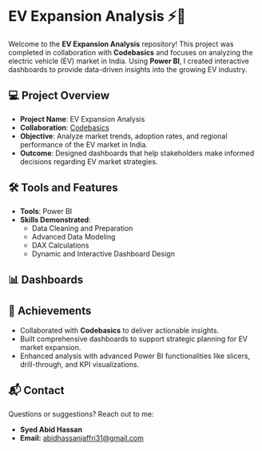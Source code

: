 # EV Expansion Analysis ⚡🚗

Welcome to the **EV Expansion Analysis** repository! This project was completed in collaboration with **Codebasics** and focuses on analyzing the electric vehicle (EV) market in India. Using **Power BI**, I created interactive dashboards to provide data-driven insights into the growing EV industry.


## 💻 Project Overview  
- **Project Name**: EV Expansion Analysis  
- **Collaboration**: [Codebasics](https://www.codebasics.io/)  
- **Objective**: Analyze market trends, adoption rates, and regional performance of the EV market in India.  
- **Outcome**: Designed dashboards that help stakeholders make informed decisions regarding EV market strategies.

## 🛠️ Tools and Features  
- **Tools**: Power BI  
- **Skills Demonstrated**:
  - Data Cleaning and Preparation  
  - Advanced Data Modeling  
  - DAX Calculations  
  - Dynamic and Interactive Dashboard Design  


## 📊 Dashboards  




## 🚀 Achievements  
- Collaborated with **Codebasics** to deliver actionable insights.  
- Built comprehensive dashboards to support strategic planning for EV market expansion.  
- Enhanced analysis with advanced Power BI functionalities like slicers, drill-through, and KPI visualizations.

## 📬 Contact

Questions or suggestions? Reach out to me:

- **Syed Abid Hassan**
- **Email:** [abidhassanjaffri31@gmail.com](mailto:abidhassanjaffri31@gmail.com)
